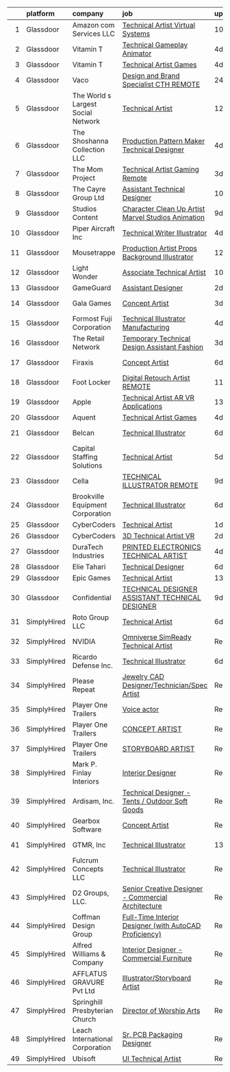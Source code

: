 

|    | platform    | company                            | job                                                                                                                                                                                                                                                                                                                                                                                                                                                                                                                                                                                                                                                                                                                                                                                                                                                                                                                                                                                                                                                                                                                                                                                                                                                                                                                                                        | update_time   | location            |
|---:|:------------|:-----------------------------------|:-----------------------------------------------------------------------------------------------------------------------------------------------------------------------------------------------------------------------------------------------------------------------------------------------------------------------------------------------------------------------------------------------------------------------------------------------------------------------------------------------------------------------------------------------------------------------------------------------------------------------------------------------------------------------------------------------------------------------------------------------------------------------------------------------------------------------------------------------------------------------------------------------------------------------------------------------------------------------------------------------------------------------------------------------------------------------------------------------------------------------------------------------------------------------------------------------------------------------------------------------------------------------------------------------------------------------------------------------------------|:--------------|:--------------------|
|  1 | Glassdoor   | Amazon com Services LLC            | [Technical Artist  Virtual Systems](https://www.glassdoor.com/partner/jobListing.htm?pos=124&ao=1136043&s=58&guid=0000018258375f34b87b9ee55d3c6ce0&src=GD_JOB_AD&t=SR&vt=w&cs=1_467742df&cb=1659337400740&jobListingId=1008019338928&jrtk=3-0-1g9c3envvi15h801-1g9c3eo0fk6fl800-1232db6192a5c6bc-)                                                                                                                                                                                                                                                                                                                                                                                                                                                                                                                                                                                                                                                                                                                                                                                                                                                                                                                                                                                                                                                         | 10d           | Westborough, MA     |
|  2 | Glassdoor   | Vitamin T                          | [Technical Gameplay Animator](https://www.glassdoor.com/partner/jobListing.htm?pos=118&ao=1110586&s=58&guid=0000018258375f34b87b9ee55d3c6ce0&src=GD_JOB_AD&t=SR&vt=w&cs=1_9b4e143e&cb=1659337400740&jobListingId=1008033670994&cpc=FAE5E775D180B2FB&jrtk=3-0-1g9c3envvi15h801-1g9c3eo0fk6fl800-5da3e1361d9e014f--6NYlbfkN0DMrcEu7yrtATojKJA7cEzGQ3FdRGWLh0CZQInL4ECGI6k5tN82kdM0cJmh4vC7GgiV-cOwApicViuu70-LcSZmSXwj5jhCLoqU_0hX4gPnnjs6gvIZYHAjpOZ0Q7iF4uZ8n3fEraQlfbcp6wLLiHDFBvBcYjA-w_j2X8uZ8qj-jC0LidPezCGzBgKLC7o-dzaRhWebvAyg0zSevGI85ccZPTHvWyM_kZK64V0tISAdGmzMjf-6yhPtjy0rVIa1UHfY39z67NE7aTkePJUrOm8tg9WWUG0TV6xeSSVG2Ky0GNrxRezH-QG443W_SAcwAMIDHAwAVN2KN96Q39lju6gew-IAOuDr85SacqM7ulbxXFwlFm-N2_DwH3fcaZ9bzN7cYRqjC_E7bWJoh6hIi5RHuJL7msCi0dPYqsi_z_jdQAFeC1CmXV1L-bSEshr1iYtIJSixDJr9BATVXvKG8tte)                                                                                                                                                                                                                                                                                                                                                                                                                                                                                                                                          | 4d            | Vancouver, WA       |
|  3 | Glassdoor   | Vitamin T                          | [Technical Artist  Games](https://www.glassdoor.com/partner/jobListing.htm?pos=113&ao=1110586&s=58&guid=0000018258375f34b87b9ee55d3c6ce0&src=GD_JOB_AD&t=SR&vt=w&cs=1_ca77a8f9&cb=1659337400739&jobListingId=1008034382905&cpc=FAE5E775D180B2FB&jrtk=3-0-1g9c3envvi15h801-1g9c3eo0fk6fl800-8cadbcbecb8ff75b--6NYlbfkN0DMrcEu7yrtATojKJA7cEzGQ3FdRGWLh0CZQInL4ECGI6k5tN82kdM0cJmh4vC7Ggj9zNs0bxCROjMtZSoeXFZ_LednnVXwsu9yiGX7zwOuJkuiJqqhtCXRqTK25CDxlx8erEeTg2bM0xLE7zJ61l62RAE9oM-8YFFhx_SuEA3S1qDpwzQnGgc8VogYDHk0lKkm8F0FSi-irdhp9dUtcrKWD4JhN5Rz6N5J2bn0oz98c4PcbZyNxKUPCYNB6BRQopYbjwyieut89YzjFCWySZ6xxva7bgImSPRoKVud566dT_q9pMDa8YLPrBqvvJdi_pJTqNT1QuL2XL2G2xI3PxSiWksMqjfUv9niqjguh8i1IKub8ZR1x_KSU8kMDskrvTthHjPf56sLc4SRbE8rGGovgcbG6kR5mDkwY95TGNAg8wo6OnfitBg5OMZpOqpM1UoPOCOuVZKUX2N7NRRRJRFj)                                                                                                                                                                                                                                                                                                                                                                                                                                                                                                                                              | 4d            | Denver, NY          |
|  4 | Glassdoor   | Vaco                               | [Design and Brand Specialist CTH REMOTE](https://www.glassdoor.com/partner/jobListing.htm?pos=119&ao=1110586&s=58&guid=0000018258375f34b87b9ee55d3c6ce0&src=GD_JOB_AD&t=SR&vt=w&ea=1&cs=1_f4186311&cb=1659337400740&jobListingId=1008040576959&cpc=9908D8D4413DBB8A&jrtk=3-0-1g9c3envvi15h801-1g9c3eo0fk6fl800-d096cf0e2e0d3574--6NYlbfkN0D_sybMACCpf9B-677oK5j6rPldVB6BlrVvFjO_o-GJZbzuF-qh4PxErFUqfUsv_6uYXCOdPjizvoEfIVUvGKNtxumVAxbAXkkVw-dZNRUEK_raq0CqAnPD63d7SFfRP_XfVHgX9VLFlqjaFAAhVsfi1zrbhghHzOj1ZYjcVJBNGirIqMFXzJwA5HxsaE5qvoegzp6rOZkiLHuxsCB0lhLpWJfVUrlT9phipUIUKWia-YbxJJsaiTClX8QYVbgs9hylXEZ-OcghgR4x3Vn97xpEYTxUg7HR0qk0z6rccFNlHOheHgc4JP25cDJFQnC_oGkx9_O6JzbNsuM9kwkyKYDsqB7mjeGl8PUgEPPNtx59YIr4BltobQ_7Al83mPmcSeuUjenEqGGB6zTbLOhIxkhBmBiOqw5fzAPaw3Vm15uwDTxqOSVJWyiJZgBlfkd3avSNAf3SVgB7y6SV-GYaL71N8fYJReP01guFmxHa3oikwTu5J0OLIFkWp4SG3vCneYL21--PG_n2NMMUKLjHUm-whzq4T8upIcTRit7OY_YuMg%3D%3D)                                                                                                                                                                                                                                                                                                                                                                                                                              | 24h           | Charlotte, NC       |
|  5 | Glassdoor   | The World s Largest Social Network | [Technical Artist](https://www.glassdoor.com/partner/jobListing.htm?pos=108&ao=1110586&s=58&guid=0000018258375f34b87b9ee55d3c6ce0&src=GD_JOB_AD&t=SR&vt=w&ea=1&cs=1_ef6cdc20&cb=1659337400739&jobListingId=1008016092346&cpc=59DEFF8D475298C3&jrtk=3-0-1g9c3envvi15h801-1g9c3eo0fk6fl800-97b6a244cb001031--6NYlbfkN0DSgjPPcnEdvoK3uuxfISLALE6pB1FR7YSHOr_tSg5_QGIhoz_2VqUepdcKLBLI_zSI5rPHLCmBGQmMvFAjnIqKd44Nx6LBG5NhpoYmec0MIah2aUXYGoJJLcJK7QbRsNYkmOPNLXdHaPkRiDxEDk7Bh__Iaybw77ziRFCp2DAmHZ3eDDRpH_yFPVt44RXJq5z0tmv5NIFjDZ0sImS9rYD7ckYVSBAGmikMyhgjOWF0hvTtc1a3Gn9BI0jokhsu7V-CPT7URPOt-J1HLvURfJwpMRCKMH_5EmsNFWrkXdtcXoE7qmRLFv2XXvsz3H6unXETIxV7pM3QD6M_evW1ujN4NRk0XYy0AtYlFvTMOSrcGdVpS1NuYcBUKtt-YQaka-Ekbwtogki1XLR-yJPOKTIFIUoqhsqIZ8U9hFkUFJgb3VO26QYmx8MUwkhJYGQBOi6lVAOGfrlHeTnSRz6xaOUsQAW_ZCO5WGhh-HMSyuUEE-jJ2hrY2yP8px61zyV6ZKq1jSIocL5jJlhUVJCYeMNjiQiyUPOWHp9KkH5oUfvi4NDplJ2jeM7fdSGpp5Ijv2SVSa64esfRzg%3D%3D)                                                                                                                                                                                                                                                                                                                                                                                                                    | 12d           | New York, NY        |
|  6 | Glassdoor   | The Shoshanna Collection LLC       | [Production Pattern Maker   Technical Designer](https://www.glassdoor.com/partner/jobListing.htm?pos=105&ao=1110586&s=58&guid=0000018258375f34b87b9ee55d3c6ce0&src=GD_JOB_AD&t=SR&vt=w&ea=1&cs=1_0e35be21&cb=1659337400738&jobListingId=1008033341134&cpc=65CC663E25211861&jrtk=3-0-1g9c3envvi15h801-1g9c3eo0fk6fl800-b9084e413344cb6e--6NYlbfkN0DceR8btTseuhG_SpHckJLdxCCcFxcmyaLLADawDPeKkPEJjDv40UGLLXAjHlnwqv1KsoQIJrFwn3FNKRcOEZBUFYE_WxNqW7je5exbyF9zVy2guLUO-gLaPN4mYuD3ZBwJuJmvfkTUMSgbSgoInQVtnXFfcjaw_8015dl2-4seT0CxW5CyNdQ0HxpWQRMW5tFfpaEOKkaxWB_6-eLp7MMeKJBLva6iYONhjPdQ6lPbJqbCPMY2kuqfY6fMFjFGmkOD8-ZMBAeVWjdqLgrvZpsvPVzJHKwaor7YvD1Rw8x1tPWNAimi8YYThQGCXi7QxqR7jee6bep_PwOqxjMaPBOZry8mYMEcXkm9CY71iVStIKQB0IzgU3AhGNzQ2bXRHgcZSM_07dKfx_IfssDNYu5sAaNu1FWKkAJaVHgBnlhwteYlSuQJvkqU2dWc5jq9yFWfX0TlkgQG2RYtxLNXY-mhtcajSEmwWM-JjlFkEk33VYYRFS0nlAaCxXwxGSiil90%3D)                                                                                                                                                                                                                                                                                                                                                                                                                                                                     | 4d            | New York, NY        |
|  7 | Glassdoor   | The Mom Project                    | [Technical Artist  Gaming  Remote ](https://www.glassdoor.com/partner/jobListing.htm?pos=112&ao=1110586&s=58&guid=0000018258375f34b87b9ee55d3c6ce0&src=GD_JOB_AD&t=SR&vt=w&cs=1_9ba124bd&cb=1659337400739&jobListingId=1008035812739&cpc=32EE424DE2B657EB&jrtk=3-0-1g9c3envvi15h801-1g9c3eo0fk6fl800-9ff3f3daebb213c5--6NYlbfkN0BDp_epf89aHDQhKpPegNJQ_ldQpEFZQsM9OcONMGxWx6pU56EKHF58QjVdAUvn2gUawtLnWrz5WT8cEC_ocuXbMqoRScZ8dP5gquXF55RNrsHkk0LmhrMVCyRZAQz3AS8ihyFPmKY6Te8zzjro2SKPJ3lF7z6BDUuRZjmOGYvNohhPY5UbEL8ycyhr53valB4q_sWWFdV5qTBH8paqTseGjn5ditReaDh9HfYF2vWOjtuPZtQodBfOdY3ygFJ2ryH84O5g7xwnCqqapR32cvUG3_v1juowEQnpOB2rN_pU8yfW_IovORbLFbQmCxzASPESwJHtL_21aOTezD5GB5EmhMv6e2GxfSotTkYbckV9f6gx24YHZhCYQfFI00gJlCPCXI3sIYOjg7jPt0nFLUbQVlrRXseL1b6MLWpGAhLOLymAFzX_9oao6HYQ4Ihfrd9GiB6UGdGrtT-f5zqtFtoKaAc9E8J5n7prbFD7y-tLI9X4coM2_lIatwjD8anpscX-hjQcczM6Vy51VChoyFqhPda2c-qWwNJrSu5NGtv1kZ0UQB_uUHEd0tewtBB8mLA%3D)                                                                                                                                                                                                                                                                                                                                                                                                                      | 3d            | Denver, CO          |
|  8 | Glassdoor   | The Cayre Group Ltd                | [Assistant Technical Designer](https://www.glassdoor.com/partner/jobListing.htm?pos=103&ao=1110586&s=58&guid=0000018258375f34b87b9ee55d3c6ce0&src=GD_JOB_AD&t=SR&vt=w&ea=1&cs=1_96237ec3&cb=1659337400738&jobListingId=1008020690411&cpc=C17E88BEEFAF6676&jrtk=3-0-1g9c3envvi15h801-1g9c3eo0fk6fl800-fda2dd4ec6e10309--6NYlbfkN0Af7IH--f52cTUDwFMUanxXcd3NiV5wYJyzlyk1G5yREYcHNsx28vaPgZa_TGwNprhq9kacK8RvVpo5a9q8FWpFW4X7-XTJzlfTwhv6w9e9iHlhYfJLa3GwERkvHZkeywxjJPuriCQoz4RMhWnIXB_nG_EUB4QCsVgDz-96laUsLm_oodOV4IP7fDnLzAzN_S8PZvAWvDgVJ94_J85b7YQrhq7VXFAsgJYA1O_Cg4b4VgPdiTuEAHgkWbK9LSkfcSyxbH0D4fCD_uytmEuBWMdLRHf0gx21kaqDwdrd4mADZfe1ldhnsD0bo43RqHKISgbtXUuRR6S89WPqhzt-1P_vqQXMcWMiFte-vnQ4YeIexmvLpFmsiakf7X2FVkJ6srgj1jHGu1M50eQKLLx5Xyt0LmFij_7pazpPZFP8DlSncpAcH-sZyZph8qpu9FjTU0zEI4Cfm2fwXfaRDkGCpe_xLOPMQRNEBCocht1JBxyh662mDZME5YWDxViu_tI0aebxJixz0MGO-w%3D%3D)                                                                                                                                                                                                                                                                                                                                                                                                                                                                        | 10d           | New York, NY        |
|  9 | Glassdoor   | Studios Content                    | [Character Clean Up Artist   Marvel Studios Animation](https://www.glassdoor.com/partner/jobListing.htm?pos=125&ao=1136043&s=58&guid=0000018258375f34b87b9ee55d3c6ce0&src=GD_JOB_AD&t=SR&vt=w&cs=1_f5015387&cb=1659337400740&jobListingId=1008022658385&jrtk=3-0-1g9c3envvi15h801-1g9c3eo0fk6fl800-32bd34c4f8869aa6-)                                                                                                                                                                                                                                                                                                                                                                                                                                                                                                                                                                                                                                                                                                                                                                                                                                                                                                                                                                                                                                      | 9d            | Burbank, CA         |
| 10 | Glassdoor   | Piper Aircraft Inc                 | [Technical Writer   Illustrator](https://www.glassdoor.com/partner/jobListing.htm?pos=129&ao=1136043&s=58&guid=0000018258375f34b87b9ee55d3c6ce0&src=GD_JOB_AD&t=SR&vt=w&ea=1&cs=1_64378e1d&cb=1659337400741&jobListingId=1008032824193&jrtk=3-0-1g9c3envvi15h801-1g9c3eo0fk6fl800-a4e1296e91283e71-)                                                                                                                                                                                                                                                                                                                                                                                                                                                                                                                                                                                                                                                                                                                                                                                                                                                                                                                                                                                                                                                       | 4d            | Vero Beach, FL      |
| 11 | Glassdoor   | Mousetrappe                        | [Production Artist  Props   Background Illustrator](https://www.glassdoor.com/partner/jobListing.htm?pos=127&ao=1136043&s=58&guid=0000018258375f34b87b9ee55d3c6ce0&src=GD_JOB_AD&t=SR&vt=w&ea=1&cs=1_5b98f8a1&cb=1659337400741&jobListingId=1008016106726&jrtk=3-0-1g9c3envvi15h801-1g9c3eo0fk6fl800-2085311a109caae2-)                                                                                                                                                                                                                                                                                                                                                                                                                                                                                                                                                                                                                                                                                                                                                                                                                                                                                                                                                                                                                                    | 12d           | Remote              |
| 12 | Glassdoor   | Light   Wonder                     | [Associate Technical Artist](https://www.glassdoor.com/partner/jobListing.htm?pos=122&ao=1136043&s=58&guid=0000018258375f34b87b9ee55d3c6ce0&src=GD_JOB_AD&t=SR&vt=w&cs=1_4d6ffaf2&cb=1659337400740&jobListingId=1008019466620&jrtk=3-0-1g9c3envvi15h801-1g9c3eo0fk6fl800-b75a894bb1266190-)                                                                                                                                                                                                                                                                                                                                                                                                                                                                                                                                                                                                                                                                                                                                                                                                                                                                                                                                                                                                                                                                | 10d           | Chicago, IL         |
| 13 | Glassdoor   | GameGuard                          | [Assistant Designer](https://www.glassdoor.com/partner/jobListing.htm?pos=107&ao=1110586&s=58&guid=0000018258375f34b87b9ee55d3c6ce0&src=GD_JOB_AD&t=SR&vt=w&ea=1&cs=1_c757405b&cb=1659337400738&jobListingId=1008038317408&cpc=59DEFF8D475298C3&jrtk=3-0-1g9c3envvi15h801-1g9c3eo0fk6fl800-aa61f3eb74a264dc--6NYlbfkN0AtlW_omU2Xx3W-19HQ_drmTKCWebiHnmA5lS5PDL5G8VZrnQuVcD_rDGdNQwZG2jcIXzQ0uW_X1U2ZgKuDNWNZ-eSNUfOJHj7esx7SPLi5CwwDTSrqgPW0Yit0IsGUNDmrUqSZXazkbDTgEM3VMDIKUo6diNYmRtIa6_ug1XLjojEcL8cRrooKge8VLcunsXjFMABSef8sJntrkFY0nL5GKjHeYtuc5fQE9dPW6IWnDXDlqGeTjuJ-rnfpaeFU6fqOnD43CAbqqPesGiRejLd2K5eceNXW_SpyMWZHKiYrh8r6-nSBhCFBhFEqzgEwARxuZXxbcFhNCY3AhOnDoUmXzHDIYTlw4NopV7nuIEIACn5n4zNSCN2m0OJ9yADmuc-M-pz99EmxwhJtTcyE3i2cD_K1z3wW8A5KeA8U2y7pvZxe8Ry25oS2pR1ciaZ94oFbVRzEBq1aAgeGd0bESNfIm-_PlSb2N0Gi985uobFWHNgy2aUbjg02Pg-vEk_LkcA%3D)                                                                                                                                                                                                                                                                                                                                                                                                                                                                                                | 2d            | Argyle, TX          |
| 14 | Glassdoor   | Gala Games                         | [Concept Artist](https://www.glassdoor.com/partner/jobListing.htm?pos=120&ao=1136043&s=58&guid=0000018258375f34b87b9ee55d3c6ce0&src=GD_JOB_AD&t=SR&vt=w&ea=1&cs=1_44657b14&cb=1659337400740&jobListingId=1008035849686&jrtk=3-0-1g9c3envvi15h801-1g9c3eo0fk6fl800-2cdd357a9218f131-)                                                                                                                                                                                                                                                                                                                                                                                                                                                                                                                                                                                                                                                                                                                                                                                                                                                                                                                                                                                                                                                                       | 3d            | San Francisco, CA   |
| 15 | Glassdoor   | Formost Fuji Corporation           | [Technical Illustrator   Manufacturing](https://www.glassdoor.com/partner/jobListing.htm?pos=101&ao=1110586&s=58&guid=0000018258375f34b87b9ee55d3c6ce0&src=GD_JOB_AD&t=SR&vt=w&ea=1&cs=1_54c9beb7&cb=1659337400737&jobListingId=1008033105180&cpc=965F231502A4159E&jrtk=3-0-1g9c3envvi15h801-1g9c3eo0fk6fl800-3ccb673be826c8e4--6NYlbfkN0AO-lx13pzomzdSppJUWL3QXsQT8oyFk4U4LWH8QC50CpSgFicFTTHHHxzCRYdltGZuinOwC6gBZeeOntrZxo-T7RfnWTv3Tp062sbIG0FGQHo-ElwKsp8gKHvz9Ve92R5alUmbfSeeiVVHKwQFtW75hsvdidBHRZsM_ue0FpTJoXY9ZI27RPRKDT8xQuEWKLCNMnyybUFBbzg0sYskDV1MVdgxD9pD6sul24BXBlCpjvzdN2jmNASf1D42zjmi2ZQ6xesYEPQavu4MVoZKi7pZwTIXjaiGqDFMfpBO6X1tSGyPOz1Kbx8B7VCAPd93hITvTOyMm8Q6JWBSr93V4unIe2pi2K-N3dirJ8SUmvCgbnWzQJR3BYeFiTVeJraaWZVhQ9gAPwRrC8YiuOce9eqSHx6xOKTIUi6FVt1VIrXiyk3e2bjGug6zIHxScc-T5HSGBqipJaIKyskOgddrbjX4YWNAj5-Z9m1Ckz-t5GO779D0ChsxdQ_CevgATxvQK1JhiD5kRx9JeuEkc5yicwRs)                                                                                                                                                                                                                                                                                                                                                                                                                                                           | 4d            | Woodinville, WA     |
| 16 | Glassdoor   | The Retail Network                 | [Temporary Technical Design Assistant  Fashion](https://www.glassdoor.com/partner/jobListing.htm?pos=110&ao=1110586&s=58&guid=0000018258375f34b87b9ee55d3c6ce0&src=GD_JOB_AD&t=SR&vt=w&ea=1&cs=1_c3f0b20a&cb=1659337400739&jobListingId=1008035884257&cpc=853DEF62E69EE75B&jrtk=3-0-1g9c3envvi15h801-1g9c3eo0fk6fl800-edea78e1d498f222--6NYlbfkN0ARyo5zJWtir9btR09O3nr8dM_9iJFxkb8FB8nzo8wf3tCeZaymo-sGr9isf-XHRy6P0e9qgANsQasqz_slcc70KtU8XDQVfVqJs6uhJ1z6KU3u4l0jU9a1mFuhbQVKIf3-YIn9OJB4NB6pDfuxvwnrgtQO8WCmMOcraSVzGLW1JDd8O6EfQ2ygaeKt7zR9I9SGrz2IayriZx0hh5WfKVA3JucrSPUaeplfG18kbMBOosTfz80dGHr7XaZ-6IHmkOShhNkIKyWqsW7An4KnkVBCSEmjgiNKvgV5U_koQDUdxatPeT1fHrW0ztVYlSVKVb5Fb73E8wH9zHoNWo6Iw7NLh_r75y31OErG_bXkg9imvbhAhmbhfCpEb4ClRqBAizdC_h0LyQM8KFEQ0LgYtNtzRsH_xqwYzlWsfmcV46M5JKugjYi0t-B7Ab1ziy9MxBEtVNMkNfnixGT6JaZO3oNNtwUjMPehFc_BjbTpD1ZJcEyxs9TTPq7knONy2qyGM4FnQUeVHnl2CAEYLF21IbX0akIbliSJOrE%3D)                                                                                                                                                                                                                                                                                                                                                                                                                                     | 3d            | Quincy, MA          |
| 17 | Glassdoor   | Firaxis                            | [Concept Artist](https://www.glassdoor.com/partner/jobListing.htm?pos=128&ao=1136043&s=58&guid=0000018258375f34b87b9ee55d3c6ce0&src=GD_JOB_AD&t=SR&vt=w&ea=1&cs=1_5869e864&cb=1659337400741&jobListingId=1008028066984&jrtk=3-0-1g9c3envvi15h801-1g9c3eo0fk6fl800-4c9f3bbab5a8f659-)                                                                                                                                                                                                                                                                                                                                                                                                                                                                                                                                                                                                                                                                                                                                                                                                                                                                                                                                                                                                                                                                       | 6d            | Baltimore, MD       |
| 18 | Glassdoor   | Foot Locker                        | [Digital Retouch Artist  REMOTE ](https://www.glassdoor.com/partner/jobListing.htm?pos=130&ao=1136043&s=58&guid=0000018258375f34b87b9ee55d3c6ce0&src=GD_JOB_AD&t=SR&vt=w&cs=1_895d589a&cb=1659337400741&jobListingId=1008018888519&jrtk=3-0-1g9c3envvi15h801-1g9c3eo0fk6fl800-80e8514530aac9a9-)                                                                                                                                                                                                                                                                                                                                                                                                                                                                                                                                                                                                                                                                                                                                                                                                                                                                                                                                                                                                                                                           | 11d           | Tampa, FL           |
| 19 | Glassdoor   | Apple                              | [Technical Artist  AR VR Applications](https://www.glassdoor.com/partner/jobListing.htm?pos=109&ao=1110586&s=58&guid=0000018258375f34b87b9ee55d3c6ce0&src=GD_JOB_AD&t=SR&vt=w&cs=1_62e53c24&cb=1659337400738&jobListingId=1008011632048&cpc=654405A9B1E0A9F5&jrtk=3-0-1g9c3envvi15h801-1g9c3eo0fk6fl800-2b4cbd3ed29990c5--6NYlbfkN0BvKrLyj5gPmtZO9T8euul8TCxuuKNOtzRJOomxnwSEodTz2Bc-sPZlt2Zgji_QUXGOgRsP3UtzatvpKch32vpH3YSrTJkuhaBfE4NL5FQDNsUYNggm8WbAWPc6p0Ri9Wh33KaayIe8HpcWshn3QVokZy-U_FTUL4GEqEcIAZ6H6XxpN3q21Ai0Fc6Yge7WGk7sDuP8fOkwY4sEJZpISrMxaiT2oRv9AQPK8h4xmIyvoWaeaKyc40Lo8354m_RThQFGdfpryBBOtP96Rtmut0EhztMoK3og-NY41HfzoxJa2i4gMZaP8fZ_GhhyucqeOwec8nmnYuiTlBPe3Z2tTbrBNJXe1JJ1HuGraVGEbQtPdnN7GC_XHJwOXW5V6oirtEvG0dh6gQWoF_h5yNc3cALVdzot4w1dY5b6iU_iWAYlj9WFVnWW3CuZhKganKnUCUcACptZKQqu756XmLND_SBfoiUJ1_K82LpqOsc-0fc1U1DP4RxFtd3Gai8Brfm-bBqRQvepfKdn-2nNRETGCeUECi_WbiVkKorvEZ26YGpPPbcB5MuQ21-j6_TBlLJ2UCZpUFKPSkl5fYWbN7F4KjzkboNwzpI3r4T_eu-zVQ4veWPVG8ly-xgDQ4VpOLJv_PNp4-499BrRI7q35QYu2LEeHwEZ-Y3fNECqlo-6qsFV6CmF29yCjxMnNBsi_O6ZQ44gawCmEz2iaGK88-1B2XyVA07XZymWVNos59cQVP8tSQXV8iSUXw97ydTZrJmQKSz-PUJqc7EgTW3k7dcCAQD0uXbaYsQJ4aYr1sYtO_mCwW5WakUN0rxU4s_3tmd2S8W2HLz780wl28a8fRBGSQfhPL7nZJGmFsKSOIf2e8D-mq7folmfuu7FoZIcRcEVmlhUTZdFbjO7RfHtqw3s7Infk4WxMhbrurYwd-r0qTfB6aaR_HNy5dZy00CDgGHc_r6COYULkzG6zUZC318tNnVf) | 13d           | Cupertino, CA       |
| 20 | Glassdoor   | Aquent                             | [Technical Artist  Games](https://www.glassdoor.com/partner/jobListing.htm?pos=114&ao=1110586&s=58&guid=0000018258375f34b87b9ee55d3c6ce0&src=GD_JOB_AD&t=SR&vt=w&cs=1_abddc8a2&cb=1659337400739&jobListingId=1008033837366&cpc=56C4EA4A1A191A49&jrtk=3-0-1g9c3envvi15h801-1g9c3eo0fk6fl800-ed6805701069bd7c--6NYlbfkN0DMrcEu7yrtATojKJA7cEzGQ3FdRGWLh0CZQInL4ECGI9gD0Wolx9R2v-Aex0-GK06Xt9OT8GWqmXjvxclCoq1SP18ckCZf91ecjWUahAgiIm1NexFRZ_jcd1SHc4iAAtx7aPVBFaJH0vTG2wapTvlHnMEqe44nTL_fJgjOYpn7TZdszH0pgvV8bCOAQ79Jq4bPcLFRxWcQ_Dl2f1J7J1p4Byr0S28yrYezIOzcY7-boVo07NSh-xqlaGkvxSkdF5T03sZ0hMElhfJ2BN2bY6xaHXU4-xIEH5mC6gRQXrdqFGrMxj-OfccgeixPCKTQa3_3Do3OChDxDHsds_SYfxEyncBjv70p7Bv4kDs1ouE1IUTnfsYWzjvWfFG0wgmCj0fRixpKvrzpaLYDElfHSydRamgV5ElVR7_kM6cEnpQVtYunF8uo-Z_tpUE_dKW4xwc%3D)                                                                                                                                                                                                                                                                                                                                                                                                                                                                                                                                                                | 4d            | Denver, NY          |
| 21 | Glassdoor   | Belcan                             | [Technical Illustrator](https://www.glassdoor.com/partner/jobListing.htm?pos=117&ao=1110586&s=58&guid=0000018258375f34b87b9ee55d3c6ce0&src=GD_JOB_AD&t=SR&vt=w&ea=1&cs=1_12730aa9&cb=1659337400740&jobListingId=1008029095566&cpc=FAE5E775D180B2FB&jrtk=3-0-1g9c3envvi15h801-1g9c3eo0fk6fl800-0976e6ba1b5f9d5a--6NYlbfkN0DXzDzZ1Oulz9LSjzVbF8otUHEujJfFPwzVdyJWZPnyGBC-xHtBtebw1siL0zRHvfMsN0-M01GIdDFSFTBEXFlD77CeWuGvnAiJZqvqeEkUxYOoyQtROrTLo0MhWqJYkspnNu0EcBTWUCFlU76fRIk0t_9x-72u-8UsCvQp0r2Rbi94PtN6RA-cUXt6NR_jJ8wPk3LNb5PurjL7Cr0oT-jGqJVyM6Eree1uzjURvWsJpn3D0MWaUGpwF7ouCbJ5S-E9iw0yGeTrmpXDTbH5F1y4UmsvGMa2sWbzZ8EIHVLYVWosgjxvscshxLk1DzZGAgxFBDa3Jkk6jnIefVYALGBzlxjhMhQZ8cFyi5u_1jmoFq8ojA4R7-4ksE5_2gKA4BkhJrHXYX-mEsEHhq-YDMw_rQQpgjDUAG9_bBXqlzsf45jF04KiMGtvK9u1Q_-n7KIcOvUOIlnrrP2JDumySTtF1KBmUt9V74XyHYrYyufrwb5bGFl-2FO7EW0S-GsT3M8zFupVJ2VfQ70MSz_BGqlxhu566IUVDxVFciOSoSEejdABEpxBkLbDYvn4YexZkWJZlPB17O2M69e4l61uACMc0D7-Stk5H40nl4a1zHyQ6YRXn0a_Svh9lh9JgHTbWKKQUPnMuH711B1HJjdKEA8QjewM544qbf1HLOnIT2nphpMvsFs4IjYUUu25IZKXaqoGujhRCVkDkTudp_Ce2I2oA4UCY15bOFau5y6K7QSSsdbyiSTWDy6IMof1QHptP3zzEGtR0rjXpU9YQ8mI2Khy)                                                                                                                                                                                                           | 6d            | Greenville, SC      |
| 22 | Glassdoor   | Capital Staffing Solutions         | [Technical Artist](https://www.glassdoor.com/partner/jobListing.htm?pos=115&ao=1110586&s=58&guid=0000018258375f34b87b9ee55d3c6ce0&src=GD_JOB_AD&t=SR&vt=w&ea=1&cs=1_eb247d3b&cb=1659337400740&jobListingId=1008031145792&cpc=8795CF9063CD573D&jrtk=3-0-1g9c3envvi15h801-1g9c3eo0fk6fl800-dbb982258f02beec--6NYlbfkN0AHXq2vAVwR3IH7wgnTMdWCa3HguypIXx0DFudX-u0zu6XSU0N9gDGCMsnO9yvyAfOiWSbvv4PM2G7QXot084djyOIB_o-PKdLDluqf9BS02XsjJM5cteoU75WBzdr6714rXNrydS0gw00BFuDDdL8ZnqjU7wnqb8XZ6_330D-y6emSRO7ZAlLian5n-zYlLfpGQqi1eu3CT6nfV0SwS5Hhd8vZ0_RxiWugykuBUq7dhkphAVYmEH03g2rxFo1i5rZTF2xTSf6uA0CmWWvJUed2UBELE1HOD6FsaCjt9JtwZa4tcBo9Z-0_5b16mFgFSTgPuDacEqWMXgsDhuq82W8L53sEqzYHWO3UbXl5WyKZbJLrrrUwO-FGf5No4jMif5AjrAE-PmJLqSj20yAFUi59AziVdylxrjlDdEjmPJLSv5LPAZL_fSh_LcWdpK0PNmRDlQa30eUMAtoUALCsDUnBOa3KYR95UPj672VTr712O08hVD9ABApw)                                                                                                                                                                                                                                                                                                                                                                                                                                                                                                                | 5d            | New York, NY        |
| 23 | Glassdoor   | Cella                              | [TECHNICAL ILLUSTRATOR  REMOTE ](https://www.glassdoor.com/partner/jobListing.htm?pos=126&ao=1136043&s=58&guid=0000018258375f34b87b9ee55d3c6ce0&src=GD_JOB_AD&t=SR&vt=w&cs=1_92cca8d1&cb=1659337400740&jobListingId=1008023490922&jrtk=3-0-1g9c3envvi15h801-1g9c3eo0fk6fl800-2b7f538ecd9c7492-)                                                                                                                                                                                                                                                                                                                                                                                                                                                                                                                                                                                                                                                                                                                                                                                                                                                                                                                                                                                                                                                            | 9d            | Houston, TX         |
| 24 | Glassdoor   | Brookville Equipment Corporation   | [Technical Illustrator](https://www.glassdoor.com/partner/jobListing.htm?pos=104&ao=1110586&s=58&guid=0000018258375f34b87b9ee55d3c6ce0&src=GD_JOB_AD&t=SR&vt=w&ea=1&cs=1_eba2e465&cb=1659337400738&jobListingId=1008029100081&cpc=3164FDD6030E246B&jrtk=3-0-1g9c3envvi15h801-1g9c3eo0fk6fl800-a832f1373f653bd3--6NYlbfkN0AZXaAnvWQ4CgrLXQ3-lL02tNl7RttvYaq8uLDT5Ts35Eym99PA0D-C02Vf4Rt7KdqhHQP-lzDbvYbuawvX0rGKhN6RpWcvT1bwQvmUdVTojVqDsiARZVN1XP8xUqZbRZ5UGdHSgAjC-qs6eLxwdfBADQlcAqtWLnOBoz17uY3o1iMZ_2Ir5FH9ELhEstanNKP1vmudcX8aEkI_dQsqanQREyAHF6tlcO-e1XQH99UJuFLJCbjkpJ2LyGZEWIe60PeW8XYKrHEcgIOpSkkj2aIEgKXx4k_VcUcrSI-JhQNEgSFsx0mfaTDNmHv0TglRFj65SC0H3ATDGvFv6oCD5lZSRu9mrkLkUPeS9dtd2EurHnOCy_RfoG2PmEFxEIckTxCkRQAhUZRKGfYSb-i_QS9fRxFwSVlOHM3Kjpevxs3nrVftzxxLdTP8Z8u8EEMkMWSj3u_qkGoS12kNrGoWjeF69-dTLps-Kcxs2HtREZxOW4BweXluq9ggI_LTtpUoQkA%3D)                                                                                                                                                                                                                                                                                                                                                                                                                                                                                             | 6d            | Brookville, PA      |
| 25 | Glassdoor   | CyberCoders                        | [Technical Artist](https://www.glassdoor.com/partner/jobListing.htm?pos=111&ao=1110586&s=58&guid=0000018258375f34b87b9ee55d3c6ce0&src=GD_JOB_AD&t=SR&vt=w&ea=1&cs=1_8e0fa697&cb=1659337400739&jobListingId=1008039688523&cpc=654405A9B1E0A9F5&jrtk=3-0-1g9c3envvi15h801-1g9c3eo0fk6fl800-9a2227151d695e51--6NYlbfkN0CpFJQzrgRR8WqXWK1qKKEqALWJw739KlKqr2H-MSI4eoBlI4EFrmor2FYZMP3muM0G7vWMpAQU7QSNpJBFMHStQqo_hP7Gco_4leIZhY6kLgvFW07DProHKX30sNwClgJG9L6796RmMhJCUamqTfAXNP28aLSNDXZOEm-Sn8lfUBWFhpZ5JYxdR_Nb-D2gaDqj-IMJ_O3qtR5rSyTYT6__XPqqDaSvVBNu4FUbT55jVEixhaXT85wlPGbdQ9yN48IwWoYCya6XUHYs8Oe0E5m6zAHukT2Ydk6JdI1vi1WiqfHfzU2r4qMGBnMsKzEp5UiTGBH5RiTDOUF8wJPWcarZiPoXkeZhySlMCvLDbWHGf5_ZdfzuhlfeKwniTwEI7QThdHBy0h6BlGSeQmd6vZE0dq9RvThGTa9Eh6TF01_MNIlcLM28m-sLJSvGLAJc-28D70VqFaT0-h2IpKMNpze-7X9iFs7YW5Np7X-P47m9xW5NTjsaDFUHTfX7rq2VGbKFSWt-l1H94n5H6i28-mX37fkyTzbWf0zGxbkgHK1e8L6RpUjqYuOpL5sIQE7FNVmSgncFVDYdupyh-9tDvXQWJU53HRc7mrv5aX2pBIOj_krjlIA-E3mYquaBVplkap545TcXEkwjyQRloIhwccy-PagiDZ3xt2STEInYxrWs2r5VGDA2F5HbzwmaQQgtH5E8zeIF33twTnQwGMZT0u1hav71yYKF0TyAGC9x2dfJtU1_PLNyRSLPKWxMCQtQS4I4bPPv_V8f_lQA_psjuYE-sF0RQvbRqseQ8tP0Al161XROvf6G-nzbq_Fe9D4CWg6BYoVHkAjSQ12b1Xc-JZ_TwhTJBemO0nVJXP8XxA2qwVEbOgjHn96emzoKdaE5PT18453R2nNKs3HdYIh9wjlmwYghEv-gIfDfvzQywsfcQlGabDYPb42cNPQuJMBQgSl5c7-s2iDHcaCKda3T8sFY)                | 1d            | New York, NY        |
| 26 | Glassdoor   | CyberCoders                        | [3D Technical Artist  VR ](https://www.glassdoor.com/partner/jobListing.htm?pos=116&ao=1110586&s=58&guid=0000018258375f34b87b9ee55d3c6ce0&src=GD_JOB_AD&t=SR&vt=w&ea=1&cs=1_cef437d7&cb=1659337400740&jobListingId=1008038419163&cpc=C4A69CCDBB3B9599&jrtk=3-0-1g9c3envvi15h801-1g9c3eo0fk6fl800-648a093ad1a0c037--6NYlbfkN0CpFJQzrgRR8WqXWK1qKKEqALWJw739KlKqr2H-MSI4eoBlI4EFrmor2FYZMP3muM3AyC5F4gtnZ_qWaU6l8QX7DSuTamGrNA6V7p1UKwJ0BDmyRBlroTWdIKfZEWPF8OwRzE4SgkVjhNVROhN9hJSG4N4TZK3o0FAHOA2JtPngcR6YPBactdjlN0r8Q-7fiNSArwdMI-s94YOFlQpJQYzjHFX5JvSSWGcbg43Hr7tJKXF9mMSH71QtJw-ga5zcMwcYjK_ySK_4bOAlQYxvJyXRHM-GnBHTKOOrqUHqOV4Wr51gJuSK5-K6Ky48O0Gs_70uKcL07zl0iXoyTRmUJiB1l2aacZQPzLFq3OortevbG_cBK0y-ihlwiWEWMj2-Ub4GOYI3VCRNwNZj1LhKIKed3lc0dUru2qug0feQvHa41F30LQ_ZIkQ6n2G0WMZRdM579t410_tfYUAz8K3jGlXmmTfWS-33DiBaSG8-rSdRaP8JZchtl39kAniz7m6zzWNwwswgRfT3LXIB0khDgOQzv1EhHlMeRwMNScmUFyOKVi_1KdnJ9mo-PWdeMjyiYVCb6g6gSouofY7tVVH6o8XZg3bITndNn1f2w40qgaDpMrNk8HP5reoUW8UDJI_BzbLZR1eju4-aDQ2HGqNIJuxBabhwQsx5WHi60IG_ZLWWZouQVGPAj4NQy6gaTvEtmoKjR8REtdaMm58vkuazg3b78VhNt-sfsUBlPy4Tuw0UFMKaXR0pRTBlMZ3oP4XVNCoHEGdkT8JhcGEmZR2VHcg4BHh9kMpy_kEY13KID-hoZEPYNREy7OGdaDOAY4UBYv8QMIke18oYankjG4MQW6Z8o64gb903q-1iL_M7UAsZL6N1p8Fmj9z_olcQY7Mn4ifGpeuCxrUzYK03D5BtIoSy0t-VfsHIWefL9z-eYxfGNhiOdUQ93Uc0WplDCTAGtmhMhsUPwUDYdOMtg-o3pFOv)        | 2d            | Venice, CA          |
| 27 | Glassdoor   | DuraTech Industries                | [PRINTED ELECTRONICS TECHNICAL ARTIST](https://www.glassdoor.com/partner/jobListing.htm?pos=121&ao=1136043&s=58&guid=0000018258375f34b87b9ee55d3c6ce0&src=GD_JOB_AD&t=SR&vt=w&cs=1_93a23594&cb=1659337400740&jobListingId=1008032983668&jrtk=3-0-1g9c3envvi15h801-1g9c3eo0fk6fl800-1d89a63330e4f0f5-)                                                                                                                                                                                                                                                                                                                                                                                                                                                                                                                                                                                                                                                                                                                                                                                                                                                                                                                                                                                                                                                      | 4d            | La Crosse, WI       |
| 28 | Glassdoor   | Elie Tahari                        | [Technical Designer](https://www.glassdoor.com/partner/jobListing.htm?pos=106&ao=1110586&s=58&guid=0000018258375f34b87b9ee55d3c6ce0&src=GD_JOB_AD&t=SR&vt=w&ea=1&cs=1_7a4839f7&cb=1659337400738&jobListingId=1008028599341&cpc=C63BD00756FD6F58&jrtk=3-0-1g9c3envvi15h801-1g9c3eo0fk6fl800-9cb573c67d93cfec--6NYlbfkN0Bw84qO5eEripHt-x96_hkZrAGEw6xdFuR2lrgGtBhNFaH37_6mlAPlnGtXiUPbK1IIIh7Hg-A4zyRXl0ZhxAxPX2hBy2P96Oy7dVZ5ZkqTZeZMjWn4dp5-LfPP2QFt9dUMqwcqTT5q_Dt9yQ1onRei9PHZfnbNoWnDZt0sjVdu3wG4OT8gYFaTiBvx9IWoScaUfkIUzjgCITEUv_m2ovvWrGVGhVKIz3uPv42gbtYNNI8NHcwdyjGXPauoetRo5Dvi3P7Q7dYbz97VArZEy-OsDUQ15SOUpdSs8zZpzC3ANabYYL69AZX5eJM4gmJM5dNbFCVG4ScgsmSqPrtt6BKTOVykLofIcL8aZDfUZV-4Cl6iYj8mDldqYEawWUatsOo3670sqz5w7b8cZ0xgsuuWo7Zv81hCbZiyq0Ry8nGH3Hn9BMROiZ4DlX465sy9mklI_uqNhiiJS2OBqfPxZBsiRKB1dkK9Gju13ckpr0PQ6dm4-CSfgoKm)                                                                                                                                                                                                                                                                                                                                                                                                                                                                                                              | 6d            | Millburn, NJ        |
| 29 | Glassdoor   | Epic Games                         | [Technical Artist](https://www.glassdoor.com/partner/jobListing.htm?pos=123&ao=1136043&s=58&guid=0000018258375f34b87b9ee55d3c6ce0&src=GD_JOB_AD&t=SR&vt=w&cs=1_61d4fc6d&cb=1659337400740&jobListingId=1008011998810&jrtk=3-0-1g9c3envvi15h801-1g9c3eo0fk6fl800-0036ed8b9fa86bc7-)                                                                                                                                                                                                                                                                                                                                                                                                                                                                                                                                                                                                                                                                                                                                                                                                                                                                                                                                                                                                                                                                          | 13d           | Cary, NC            |
| 30 | Glassdoor   | Confidential                       | [TECHNICAL DESIGNER   ASSISTANT TECHNICAL DESIGNER](https://www.glassdoor.com/partner/jobListing.htm?pos=102&ao=1110586&s=58&guid=0000018258375f34b87b9ee55d3c6ce0&src=GD_JOB_AD&t=SR&vt=w&ea=1&cs=1_7257d423&cb=1659337400738&jobListingId=1008023294949&cpc=987D8AFE463DF687&jrtk=3-0-1g9c3envvi15h801-1g9c3eo0fk6fl800-a35d59d3d9965b2c--6NYlbfkN0C3TLoOAAZzZrCC5ML5-FrTrJrKKxKvvW1-OVhCk_ag4Td60kpzFSNkl8XfaDOhZ1L-6LQ5MkS4N0b_f4I4BxXv9JCTgOYROs0jD00XjKu1fEtPX5B9EIKQCUBqEFZidRX8j6Eee90I_DuJEh9XF7kf-sl4FiZEhosgIxvAkGWSa1s-MUYiedj8mWPcB1rxlDG8EwL6wA3MXgYTnENLhaesMbVFVzv0Hue2j9z652Jqm_yYTpnN6SfOxerZo3xOewWIxE27OBjLRLWkdsq90vPfO8pASLrGa-BDPtkJJF8RmbofrUWXwLTzbxM_1cAr-eNmlwKNkt6qyhyXaY_jsXU1UhL1BH_P8sAgsRDm3Gu8nmV0KQ38WLKv0MsQBI4iT4ArwmRCW81CkJ5Dtt-48XW8-0OTg9-7_A_mgS0gMOSk4EfifAweyKH-Q5gaA_n7MdXSBoVTn6Y6erYDl0eXd76p-hWwwZPsnNZxXTQqFIP6yStSIczYh-9105lYeTXuueziFp4i79ajrARNM3QeaBB1FWwyQNO7SZI14ZeyzE_eLw%3D%3D)                                                                                                                                                                                                                                                                                                                                                                                                                   | 9d            | New York, NY        |
| 31 | SimplyHired | Roto Group LLC                     | [Technical Artist](https://www.simplyhired.com/job/spG41fSc5FZA1GgomT_G7NXnFWfIHG1I3eNeVMSkJ8IQthF-LjQVoA?q=technical+artist)                                                                                                                                                                                                                                                                                                                                                                                                                                                                                                                                                                                                                                                                                                                                                                                                                                                                                                                                                                                                                                                                                                                                                                                                                              | 6d            | Columbus, OH        |
| 32 | SimplyHired | NVIDIA                             | [Omniverse SimReady Technical Artist](https://www.simplyhired.com/job/H7M3avgtMJsYUyrS8C1Ii7odTkecTHsCH1EiVbv5yl3CGcgOWoCmag?q=technical+artist)                                                                                                                                                                                                                                                                                                                                                                                                                                                                                                                                                                                                                                                                                                                                                                                                                                                                                                                                                                                                                                                                                                                                                                                                           | Recently      | Santa Clara, CA     |
| 33 | SimplyHired | Ricardo Defense Inc.               | [Technical Illustrator](https://www.simplyhired.com/job/XnydaFvIsq86PSbu93Q5fJN9RDKp7vzQtP9nNniglIMizc4FzFVF_Q?q=technical+artist)                                                                                                                                                                                                                                                                                                                                                                                                                                                                                                                                                                                                                                                                                                                                                                                                                                                                                                                                                                                                                                                                                                                                                                                                                         | 6d            | Remote              |
| 34 | SimplyHired | Please Repeat                      | [Jewelry CAD Designer/Technician/Spec Artist](https://www.simplyhired.com/job/ppvf2r7N8yLNgoIwL-weD7YzaNH1jvE5SEhz67ZiaDq4BDi4XKidNA?q=technical+artist)                                                                                                                                                                                                                                                                                                                                                                                                                                                                                                                                                                                                                                                                                                                                                                                                                                                                                                                                                                                                                                                                                                                                                                                                   | Recently      | Sunrise, FL         |
| 35 | SimplyHired | Player One Trailers                | [Voice actor](https://www.simplyhired.com/job/spDD-EJ3TjYBjE8eMRZ9eEmKaVlWQD6z3yRQeU5qhxOkgExTKczNWQ?q=technical+artist)                                                                                                                                                                                                                                                                                                                                                                                                                                                                                                                                                                                                                                                                                                                                                                                                                                                                                                                                                                                                                                                                                                                                                                                                                                   | Recently      | Bellingham, WA      |
| 36 | SimplyHired | Player One Trailers                | [CONCEPT ARTIST](https://www.simplyhired.com/job/NHSymmraphyw8uHdSkV5Et_VVAdt0q4UIaYh_zD91KukT2nlM8P-Uw?q=technical+artist)                                                                                                                                                                                                                                                                                                                                                                                                                                                                                                                                                                                                                                                                                                                                                                                                                                                                                                                                                                                                                                                                                                                                                                                                                                | Recently      | Bellingham, WA      |
| 37 | SimplyHired | Player One Trailers                | [STORYBOARD ARTIST](https://www.simplyhired.com/job/WsM3HESh11erc7gbrwmB9wOuLc4G8EpuzkIDIBZRmQv2tJ5MIdyzZQ?q=technical+artist)                                                                                                                                                                                                                                                                                                                                                                                                                                                                                                                                                                                                                                                                                                                                                                                                                                                                                                                                                                                                                                                                                                                                                                                                                             | Recently      | Bellingham, WA      |
| 38 | SimplyHired | Mark P. Finlay Interiors           | [Interior Designer](https://www.simplyhired.com/job/ACgOSNiid54dHRncHMCwghe-aS3BcO9vqWd8eYePE-qHsahtdA-t3g?q=technical+artist)                                                                                                                                                                                                                                                                                                                                                                                                                                                                                                                                                                                                                                                                                                                                                                                                                                                                                                                                                                                                                                                                                                                                                                                                                             | Recently      | Southport, CT       |
| 39 | SimplyHired | Ardisam, Inc.                      | [Technical Designer - Tents / Outdoor Soft Goods](https://www.simplyhired.com/job/EaaUY8P8CZC-jWtF3gBuBBAHyCWnw5U7xo5UZYeE6UCkveJkbwWE3A?q=technical+artist)                                                                                                                                                                                                                                                                                                                                                                                                                                                                                                                                                                                                                                                                                                                                                                                                                                                                                                                                                                                                                                                                                                                                                                                               | Recently      | Cumberland, WI      |
| 40 | SimplyHired | Gearbox Software                   | [Concept Artist](https://www.simplyhired.com/job/zm_GLgZZuFF002QCrAeJCjw_ZqLtY96Khw2P1rCnOnLcRNk6Jgl8aA?q=technical+artist)                                                                                                                                                                                                                                                                                                                                                                                                                                                                                                                                                                                                                                                                                                                                                                                                                                                                                                                                                                                                                                                                                                                                                                                                                                | Recently      | Frisco, TX          |
| 41 | SimplyHired | GTMR, Inc                          | [Technical Illustrator](https://www.simplyhired.com/job/hkZf8C7i3Kdi7b_tAzhJC_ElAWgYbom7-0suhHoUWHwGy-kqbc1stQ?q=technical+artist)                                                                                                                                                                                                                                                                                                                                                                                                                                                                                                                                                                                                                                                                                                                                                                                                                                                                                                                                                                                                                                                                                                                                                                                                                         | 13d           | Hollywood, MD       |
| 42 | SimplyHired | Fulcrum Concepts LLC               | [Technical Illustrator](https://www.simplyhired.com/job/Jnn0SVY54BwcYqOTJV3sv2uZeRG4GT5pWN-nRi73C91Ja1w2c-EaFA?q=technical+artist)                                                                                                                                                                                                                                                                                                                                                                                                                                                                                                                                                                                                                                                                                                                                                                                                                                                                                                                                                                                                                                                                                                                                                                                                                         | Recently      | Mattaponi, VA       |
| 43 | SimplyHired | D2 Groups, LLC.                    | [Senior Creative Designer - Commercial Architecture](https://www.simplyhired.com/job/Yzphuvu4v4KIeGAg97r-GC4K2aaGuq7WuIAfSSpOBYl9P_dmzDtnLw?q=technical+artist)                                                                                                                                                                                                                                                                                                                                                                                                                                                                                                                                                                                                                                                                                                                                                                                                                                                                                                                                                                                                                                                                                                                                                                                            | Recently      | King of Prussia, PA |
| 44 | SimplyHired | Coffman Design Group               | [Full-Time Interior Designer (with AutoCAD Proficiency)](https://www.simplyhired.com/job/Xx7hJsbn6OIObeoohRD70Y4VdH0y_sC279UDSdlsem1MGWNh8Uj_rg?q=technical+artist)                                                                                                                                                                                                                                                                                                                                                                                                                                                                                                                                                                                                                                                                                                                                                                                                                                                                                                                                                                                                                                                                                                                                                                                        | Recently      | Naples, FL          |
| 45 | SimplyHired | Alfred Williams & Company          | [Interior Designer - Commercial Furniture](https://www.simplyhired.com/job/hCKRF2iusRetU5KFSkdmgQlX7W00Um1nOkkg1ElGV0mKaHyzrtphQQ?q=technical+artist)                                                                                                                                                                                                                                                                                                                                                                                                                                                                                                                                                                                                                                                                                                                                                                                                                                                                                                                                                                                                                                                                                                                                                                                                      | Recently      | Nashville, TN       |
| 46 | SimplyHired | AFFLATUS GRAVURE Pvt Ltd           | [Illustrator/Storyboard Artist](https://www.simplyhired.com/job/3hWfT3a4tUFg4oH4quVpAV5P60ZY3SgpyN-SYuttUpCB66pl8iMTOA?q=technical+artist)                                                                                                                                                                                                                                                                                                                                                                                                                                                                                                                                                                                                                                                                                                                                                                                                                                                                                                                                                                                                                                                                                                                                                                                                                 | Recently      | Remote              |
| 47 | SimplyHired | Springhill Presbyterian Church     | [Director of Worship Arts](https://www.simplyhired.com/job/318SKl20vbsgJTbgLCWKeMpD0uobiQ-CPDYWD92Y5Q7H8mJpFr4U8Q?q=technical+artist)                                                                                                                                                                                                                                                                                                                                                                                                                                                                                                                                                                                                                                                                                                                                                                                                                                                                                                                                                                                                                                                                                                                                                                                                                      | Recently      | Bozeman, MT         |
| 48 | SimplyHired | Leach International Corporation    | [Sr. PCB Packaging Designer](https://www.simplyhired.com/job/CY_L3ifU6jHJIruCEt2By_gDJBLASOEM4rp4V4wOYWCvOYRfJANygg?q=technical+artist)                                                                                                                                                                                                                                                                                                                                                                                                                                                                                                                                                                                                                                                                                                                                                                                                                                                                                                                                                                                                                                                                                                                                                                                                                    | Recently      | Buena Park, CA      |
| 49 | SimplyHired | Ubisoft                            | [UI Technical Artist](https://www.simplyhired.com/job/6BGAsivYUDwvXorXnJFKF_D8tqwLn3KUMP5zI6e4MBNCuX9TJMXVgQ?q=technical+artist)                                                                                                                                                                                                                                                                                                                                                                                                                                                                                                                                                                                                                                                                                                                                                                                                                                                                                                                                                                                                                                                                                                                                                                                                                           | Recently      | Remote              |